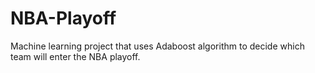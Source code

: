 # NBA-Playoff
Machine learning project that uses Adaboost algorithm to decide which team will enter the NBA playoff.
